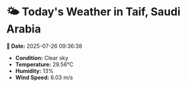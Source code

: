 # 🌤️ Today's Weather in Taif, Saudi Arabia

**📅 Date:** 2025-07-26 09:36:38

- **Condition:** Clear sky
- **Temperature:** 29.56°C
- **Humidity:** 13%
- **Wind Speed:** 6.03 m/s
